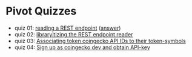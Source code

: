 # Pivot Quizzes

* quiz 01: [reading a REST endpoint](quiz01) 
([answer](answer02.rs))
* quiz 02: [libraryitizing the REST endpoint reader](quiz02)
* quiz 03: [Associating token coingecko API IDs to their token-symbols](quiz03)
* quiz 04: [Sign up as coingecko dev and obtain API-key](quiz04)
